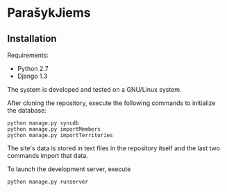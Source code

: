 # ParašykJiems

## Installation

Requirements:

 - Python 2.7
 - Django 1.3

The system is developed and tested on a GNU/Linux system.

After cloning the repository, execute the following commands to
initialize the database:

    python manage.py syncdb
    python manage.py importMembers
    python manage.py importTerritories

The site's data is stored in text files in the repository itself and
the last two commands import that data.

To launch the development server, execute

    python manage.py runserver
